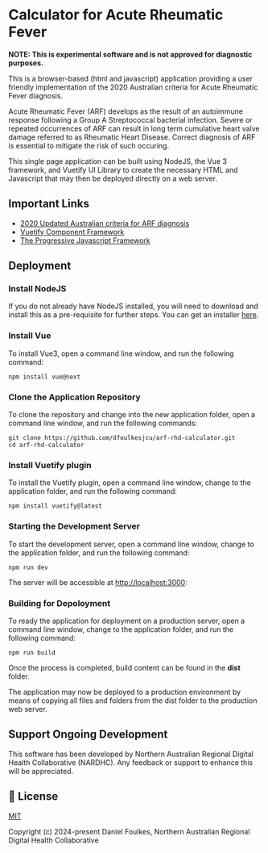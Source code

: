 # Calculator for Acute Rheumatic Fever

**NOTE: This is experimental software and is not approved for diagnostic purposes.**

This is a browser-based (html and javascript) application providing a user friendly implementation of the 2020 Australian criteria for Acute Rheumatic Fever diagnosis.  

Acute Rheumatic Fever (ARF) develops as the result of an autoimmune response following a Group A Streptococcal bacterial infection. Severe or repeated occurrences of ARF can result in long term cumulative heart valve damage referred to as Rheumatic Heart Disease.  Correct diagnosis of ARF is essential to mitigate the risk of such occuring.

This single page application can be built using NodeJS, the Vue 3 framework, and Vuetify UI Library to create the necessary HTML and Javascript that may then be deployed directly on a web server.

## Important Links

- [2020 Updated Australian criteria for ARF diagnosis](https://www.rhdaustralia.org.au/system/files/fileuploads/a3_2020_updated_criteria_for_arf_diagnosis.pdf)
- [Vuetify Component Framework](https://vuetifyjs.com/en/)
- [The Progressive Javascript Framework](https://vuejs.org/)

## Deployment

### Install NodeJS

If you do not already have NodeJS installed, you will need to download and install this as a pre-requisite for further steps.   You can get an installer [here](https://nodejs.org/en/download/prebuilt-installer).

### Install Vue

To install Vue3, open a command line window, and run the following command:

```
npm install vue@next
```

### Clone the Application Repository

To clone the repository and change into the new application folder, open a command line window, and run the following commands:

```
git clone https://github.com/dfoulkesjcu/arf-rhd-calculator.git
cd arf-rhd-calculator
```

### Install Vuetify plugin

To install the Vuetify plugin, open a command line window, change to the application folder, and run the following command:

```
npm install vuetify@latest
```

### Starting the Development Server

To start the development server, open a command line window, change to the application folder, and run the following command:

```
npm run dev
```

The server will be accessible at [http://localhost:3000](http://localhost:3000):

### Building for Depoloyment

To ready the application for deployment on a production server, open a command line window, change to the application folder, and run the following command:

```
npm run build
```

Once the process is completed, build content can be found in the **dist** folder.    

The application may now be deployed to a production environment by means of copying all files and folders from the dist folder to the production web server.

## Support Ongoing Development

This software has been developed by Northern Australian Regional Digital Health Collaborative (NARDHC).  Any feedback or support to enhance this will be appreciated.

## 📑 License
[MIT](http://opensource.org/licenses/MIT)

Copyright (c) 2024-present Daniel Foulkes, Northern Australian Regional Digital Health Collaborative

